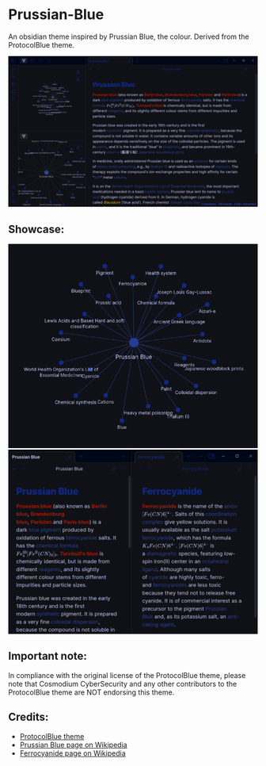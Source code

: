 # Prussian-Blue
An obsidian theme inspired by Prussian Blue, the colour. Derived from the ProtocolBlue theme.

![Prussian Blue cover image](assets/image1.png)

## Showcase:

![image2](assets/image2.png)
![image4](assets/image3.png)

## Important note:
In compliance with the original license of the ProtocolBlue theme, please note that Cosmodium CyberSecurity and any other contributors to the ProtocolBlue theme are NOT endorsing this theme.

## Credits:
- [ProtocolBlue theme](https://github.com/PrettyBoyCosmo/ProtocolBlue)
- [Prussian Blue page on Wikipedia](https://en.wikipedia.org/wiki/Prussian_blue)
- [Ferrocyanide page on Wikipedia](https://en.wikipedia.org/wiki/Ferrocyanide)

